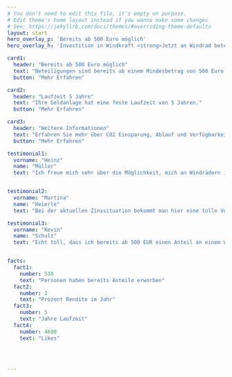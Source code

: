 ```yaml
---
# You don't need to edit this file, it's empty on purpose.
# Edit theme's home layout instead if you wanna make some changes
# See: https://jekyllrb.com/docs/themes/#overriding-theme-defaults
layout: start
hero_overlay_p: 'Bereits ab 500 Euro möglich'
hero_overlay_h: 'Investition in Windkraft <strong>Jetzt an Windrad beteiligen</strong>'

card1:
  header: "Bereits ab 500 Euro möglich"
  text: "Beteiligungen sind bereits ab einem Mindesbetrag von 500 Euro möglich!"
  button: "Mehr Erfahren"

card2:
  header: "Laufzeit 5 Jahre"
  text: "Ihre Geldanlage hat eine feste Laufzeit von 5 Jahren."
  button: "Mehr Erfahren"

card3:
  header: "Weitere Informationen"
  text: "Erfahren Sie mehr über CO2 Einsparung, Ablauf und Verfügbarkeit"
  button: "Mehr Erfahren"

testimonial1:
  vorname: "Heinz"
  name: "Müller"
  text: "Ich freue mich sehr über die Möglichkeit, mich an Windrädern in der Nachbarschaft zu beteiligen."


testimonial2:
  vorname: "Martina"
  name: "Heierle"
  text: "Bei der aktuellen Zinssituation bekommt man hier eine tolle Verzinsung. Da ist es egal, wenn mein Geld 5 Jahre fest angelegt ist, solange die Zinszahlungen regelmäßig kommen."

testimonial3:
  vorname: "Kevin"
  name: "Schulz"
  text: "Echt toll, dass ich bereits ab 500 EUR einen Anteil an einem Windrad kaufen kann. Das ist wirklich sehr kundenfreundlich!"


facts:
  fact1:
    number: 530
    text: "Personen haben bereits Anteile erworben"
  fact2:
    number: 2
    text: "Prozent Rendite im Jahr"
  fact3:
    number: 5
    text: "Jahre Laufzeit"
  fact4:
    number: 4690
    text: "Likes"




---
```

